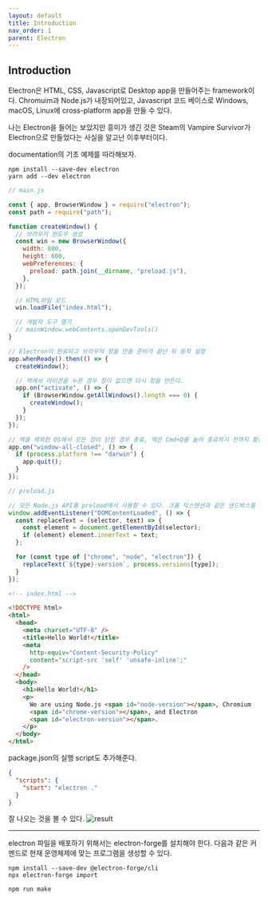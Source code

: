 ```yaml
---
layout: default
title: Introduction
nav_order: 1
parent: Electron
---
```


## Introduction

Electron은 HTML, CSS, Javascript로 Desktop app을 만들어주는 framework이다.
Chromuim과 Node.js가 내장되어있고, Javascript 코드 베이스로 Windows, macOS, Linux에 cross-platform app을 만들 수 있다.

나는 Electron을 들어는 보았지만 흥미가 생긴 것은 Steam의 Vampire Survivor가 Electron으로 만들었다는 사실을 알고난 이후부터이다.

documentation의 기초 예제를 따라해보자.

```
npm install --save-dev electron
yarn add --dev electron
```

```js
// main.js

const { app, BrowserWindow } = require("electron");
const path = require("path");

function createWindow() {
  // 브라우저 윈도우 생성
  const win = new BrowserWindow({
    width: 800,
    height: 600,
    webPreferences: {
      preload: path.join(__dirname, "preload.js"),
    },
  });

  // HTML파일 로드
  win.loadFile("index.html");

  // 개발자 도구 열기
  // mainWindow.webContents.openDevTools()
}

// Electron이 완료되고 브라우저 창을 만들 준비가 끝난 뒤 동작 설정
app.whenReady().then(() => {
  createWindow();

  // 맥에서 아이콘을 누른 경우 창이 없으면 다시 창을 만든다.
  app.on("activate", () => {
    if (BrowserWindow.getAllWindows().length === 0) {
      createWindow();
    }
  });
});

// 맥을 제외한 OS에서 모든 창이 닫힌 경우 종료, 맥은 Cmd+Q를 눌러 종료하기 전까지 활성화시키는 것이 일반적이다.
app.on("window-all-closed", () => {
  if (process.platform !== "darwin") {
    app.quit();
  }
});
```

```js
// preload.js

// 모든 Node.js API를 preload에서 사용할 수 있다. 크롬 익스텐션과 같은 샌드박스를 가지고있다.
window.addEventListener("DOMContentLoaded", () => {
  const replaceText = (selector, text) => {
    const element = document.getElementById(selector);
    if (element) element.innerText = text;
  };

  for (const type of ["chrome", "node", "electron"]) {
    replaceText(`${type}-version`, process.versions[type]);
  }
});
```

```html
<!-- index.html -->

<!DOCTYPE html>
<html>
  <head>
    <meta charset="UTF-8" />
    <title>Hello World!</title>
    <meta
      http-equiv="Content-Security-Policy"
      content="script-src 'self' 'unsafe-inline';"
    />
  </head>
  <body>
    <h1>Hello World!</h1>
    <p>
      We are using Node.js <span id="node-version"></span>, Chromium
      <span id="chrome-version"></span>, and Electron
      <span id="electron-version"></span>.
    </p>
  </body>
</html>
```

package.json의 실행 script도 추가해준다.

```json
{
  "scripts": {
    "start": "electron ."
  }
}
```

잘 나오는 것을 볼 수 있다.
![result](./img/introduction_01.png)

---

electron 파일을 배포하기 위해서는 electron-forge를 설치해야 한다. 다음과 같은 커멘드로 현재 운영체제에 맞는 프로그램을 생성할 수 있다.

```
npm install --save-dev @electron-forge/cli
npx electron-forge import

npm run make
```
